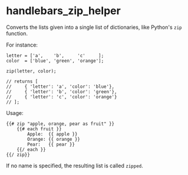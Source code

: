 handlebars_zip_helper
=====================

Converts the lists given into a single list of dictionaries, like
Python's `zip` function.

For instance:

    letter = ['a',    'b',     'c'     ];
    color  = ['blue', 'green', 'orange'];

    zip(letter, color);

    // returns [
    //     { 'letter': 'a', 'color': 'blue'},
    //     { 'letter': 'b', 'color': 'green'},
    //     { 'letter': 'c', 'color': 'orange'}
    // ];

Usage:

    {{# zip "apple, orange, pear as fruit" }}
        {{# each fruit }}
            Apple:  {{ apple }}
            Orange: {{ orange }}
            Pear:   {{ pear }}
        {{/ each }}
    {{/ zip}}

If no name is specified, the resulting list is called `zipped`.
